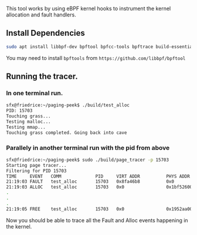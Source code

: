 This tool works by using eBPF kernel hooks to instrument the kernel allocation and fault handlers. 

## Install Dependencies
```sh
sudo apt install libbpf-dev bpftool bpfcc-tools bpftrace build-essential clang llvm
```

You may need to install `bpftools` from `https://github.com/libbpf/bpftool`

## Running the tracer.

### In one terminal run.
```sh
sfx@friedrice:~/paging-peek$ ./build/test_alloc 
PID: 15703
Touching grass...
Testing malloc...
Testing mmap...
Touching grass completed. Going back into cave
```

### Parallely in another terminal run with the pid from above
```sh
sfx@friedrice:~/paging-peek$ sudo ./build/page_tracer -p 15703
Starting page tracer...
Filtering for PID 15703
TIME     EVENT   COMM             PID     VIRT ADDR          PHYS ADDR          SIZE       INFO
21:19:03 FAULT   test_alloc       15703   0x8fa46b8          0x0                           
21:19:03 ALLOC   test_alloc       15703   0x0                0x1bf526000        4.00KB     single
.
.
.
21:19:05 FREE    test_alloc       15703   0x0                0x1952aa000                   
```

Now you should be able to trace all the Fault and Alloc events happening in the kernel.
